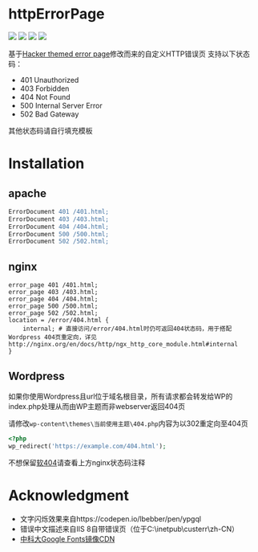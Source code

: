 # httpErrorPage
![](https://img.shields.io/github/languages/code-size/n0099/httpErrorPage.svg)
![](https://img.shields.io/github/license/n0099/httpErrorPage.svg)
![](https://img.shields.io/github/downloads/n0099/httpErrorPage/total.svg)
![](https://raw.githubusercontent.com/n0099/httpErrorPage/master/404.gif)

基于[Hacker themed error page](https://codepen.io/robinselmer/pen/vJjbOZ)修改而来的自定义HTTP错误页
支持以下状态码：
* 401 Unauthorized
* 403 Forbidden
* 404 Not Found
* 500 Internal Server Error
* 502 Bad Gateway

其他状态码请自行填充模板

# Installation
## apache
```apache
ErrorDocument 401 /401.html;
ErrorDocument 403 /403.html;
ErrorDocument 404 /404.html;
ErrorDocument 500 /500.html;
ErrorDocument 502 /502.html;
```
## nginx
```nginx
error_page 401 /401.html;
error_page 403 /403.html;
error_page 404 /404.html;
error_page 500 /500.html;
error_page 502 /502.html;
location = /error/404.html {
    internal; # 直接访问/error/404.html时仍可返回404状态码，用于搭配Wordpress 404页重定向，详见http://nginx.org/en/docs/http/ngx_http_core_module.html#internal
}
```
## Wordpress
如果你使用Wordpress且url位于域名根目录，所有请求都会转发给WP的index.php处理从而由WP主题而非webserver返回404页

请修改`wp-content\themes\当前使用主题\404.php`内容为以302重定向至404页
```php
<?php
wp_redirect('https://example.com/404.html');
```
不想保留[软404](https://support.google.com/webmasters/answer/181708?hl=zh-Hans)请查看上方nginx状态码注释

# Acknowledgment
* 文字闪烁效果来自https://codepen.io/lbebber/pen/ypgql
* 错误中文描述来自IIS 8自带错误页（位于C:\inetpub\custerr\zh-CN）
* [中科大Google Fonts镜像CDN](fonts.lug.ustc.edu.cn)
